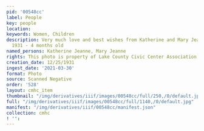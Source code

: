 ```yaml
---
pid: '00548cc'
label: People
key: people
location: 
keywords: Women, Children
description: Very much love and best wishes from Katherine and Mary Jeanne - Christmas
  1931 - 4 months old
named_persons: Katherine Jeanne, Mary Jeanne
rights: This photo is property of Lake County Civic Center Association.
creation_date: 12/25/1931
ingest_date: '2021-03-30'
format: Photo
source: Scanned Negative
order: '528'
layout: cmhc_item
thumbnail: "/img/derivatives/iiif/images/00548cc/full/250,/0/default.jpg"
full: "/img/derivatives/iiif/images/00548cc/full/1140,/0/default.jpg"
manifest: "/img/derivatives/iiif/00548cc/manifest.json"
collection: cmhc
! '': 
---
```

